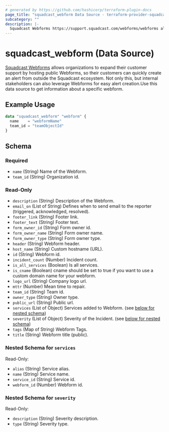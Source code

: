 ```yaml
---
# generated by https://github.com/hashicorp/terraform-plugin-docs
page_title: "squadcast_webform Data Source - terraform-provider-squadcast"
subcategory: ""
description: |-
  Squadcast Webforms https://support.squadcast.com/webforms/webforms allows organizations to expand their customer support by hosting public Webforms, so their customers can quickly create an alert from outside the Squadcast ecosystem. Not only this, but internal stakeholders can also leverage Webforms for easy alert creation.Use this data source to get information about a specific webform.
---
```


# squadcast_webform (Data Source)

[Squadcast Webforms](https://support.squadcast.com/webforms/webforms) allows organizations to expand their customer support by hosting public Webforms, so their customers can quickly create an alert from outside the Squadcast ecosystem. Not only this, but internal stakeholders can also leverage Webforms for easy alert creation.Use this data source to get information about a specific webform.

## Example Usage

```terraform
data "squadcast_webform" "webform" {
  name    = "webformName"
  team_id = "teamObjectId"
}
```

<!-- schema generated by tfplugindocs -->

## Schema

### Required

- `name` (String) Name of the Webform.
- `team_id` (String) Organization id.

### Read-Only

- `description` (String) Description of the Webform.
- `email_on` (List of String) Defines when to send email to the reporter (triggered, acknowledged, resolved).
- `footer_link` (String) Footer link.
- `footer_text` (String) Footer text.
- `form_owner_id` (String) Form owner id.
- `form_owner_name` (String) Form owner name.
- `form_owner_type` (String) Form owner type.
- `header` (String) Webform header.
- `host_name` (String) Custom hostname (URL).
- `id` (String) Webform id.
- `incident_count` (Number) Incident count.
- `is_all_services` (Boolean) Is all services.
- `is_cname` (Boolean) cname should be set to true if you want to use a custom domain name for your webform.
- `logo_url` (String) Company logo url.
- `mttr` (Number) Mean time to repair.
- `team_id` (String) Team id.
- `owner_type` (String) Owner type.
- `public_url` (String) Public url.
- `services` (List of Object) Services added to Webform. (see [below for nested schema](#nestedatt--services))
- `severity` (List of Object) Severity of the Incident. (see [below for nested schema](#nestedatt--severity))
- `tags` (Map of String) Webform Tags.
- `title` (String) Webform title (public).

<a id="nestedatt--services"></a>

### Nested Schema for `services`

Read-Only:

- `alias` (String) Service alias.
- `name` (String) Service name.
- `service_id` (String) Service id.
- `webform_id` (Number) Webform id.

<a id="nestedatt--severity"></a>

### Nested Schema for `severity`

Read-Only:

- `description` (String) Severity description.
- `type` (String) Severity type.
